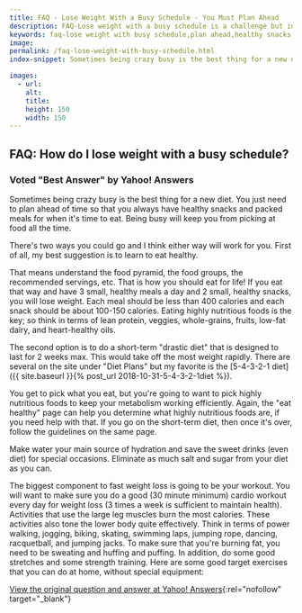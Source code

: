 ```yaml
---
title: FAQ - Lose Weight With a Busy Schedule - You Must Plan Ahead
description: FAQ-Lose weight with a busy schedule is a challenge but in some ways it is easier to be busy when dieting.  Just plan ahead and have healthy snacks on hand.
keywords: faq-lose weight with busy schedule,plan ahead,healthy snacks
image: 
permalink: /faq-lose-weight-with-busy-schedule.html
index-snippet: Sometimes being crazy busy is the best thing for a new diet. You just need to plan ahead of time so that you always have healthy snacks and packed meals for when it's time to eat.

images:
  - url: 
    alt: 
    title: 
    height: 150
    width: 150
---
```


## FAQ: How do I lose weight with a busy schedule?
### Voted "Best Answer" by Yahoo! Answers

Sometimes being crazy busy is the best thing for a new diet. You just need to plan ahead of time so that you always have healthy snacks and packed meals for when it's time to eat. Being busy will keep you from picking at food all the time.

There's two ways you could go and I think either way will work for you. First of all, my best suggestion is to learn to eat healthy.

That means understand the food pyramid, the food groups, the recommended servings, etc. That is how you should eat for life! If you eat that way and have 3 small, healthy meals a day and 2 small, healthy snacks, you will lose weight. Each meal should be less than 400 calories and each snack should be about 100-150 calories. Eating highly nutritious foods is the key; so think in terms of lean protein, veggies, whole-grains, fruits, low-fat dairy, and heart-healthy oils.

The second option is to do a short-term "drastic diet" that is designed to last for 2 weeks max. This would take off the most weight rapidly. There are several on the site under "Diet Plans" but my favorite is the [5-4-3-2-1 diet]({{ site.baseurl }}{% post_url 2018-10-31-5-4-3-2-1diet %}).

You get to pick what you eat, but you're going to want to pick highly nutritious foods to keep your metabolism working efficiently. Again, the "eat healthy" page can help you determine what highly nutritious foods are, if you need help with that. If you go on the short-term diet, then once it's over, follow the guidelines on the same page. 

Make water your main source of hydration and save the sweet drinks (even diet) for special occasions. Eliminate as much salt and sugar from your diet as you can.

The biggest component to fast weight loss is going to be your workout. You will want to make sure you do a good (30 minute minimum) cardio workout every day for weight loss (3 times a week is sufficient to maintain health). Activities that use the large leg muscles burn the most calories. These activities also tone the lower body quite effectively. Think in terms of power walking, jogging, biking, skating, swimming laps, jumping rope, dancing, racquetball, and jumping jacks. To make sure that you're burning fat, you need to be sweating and huffing and puffing. In addition, do some good stretches and some strength training. Here are some good target exercises that you can do at home, without special equipment:

[View the original question and answer at Yahoo! Answers](http://answers.yahoo.com/question/?qid=20081022194020AAdYhKp){:rel="nofollow" target="_blank"}